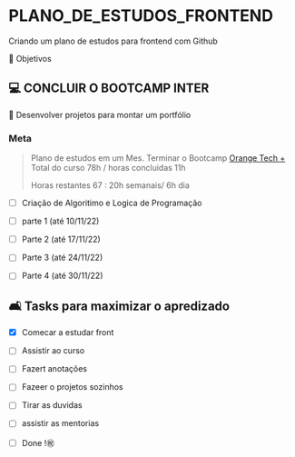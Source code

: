 # PLANO_DE_ESTUDOS_FRONTEND

Criando um plano de estudos para frontend com Github

🌟 Objetivos

## 💻 CONCLUIR O BOOTCAMP INTER
📁 Desenvolver projetos para montar um portfólio
### Meta
> Plano de estudos em um Mes.
> Terminar o Bootcamp [Orange Tech +](https://web.dio.me/track/orange-tech)
> Total do curso 78h / horas concluidas 11h
>  
> Horas restantes 67 : 20h semanais/ 6h dia

- [ ] Criação de Algoritimo e Logica de Programação

- [ ] parte 1 (até 10/11/22)
- [ ] Parte 2 (até 17/11/22)
- [ ] Parte 3 (até 24/11/22)
- [ ] Parte 4 (até 30/11/22)


## 🛋️ Tasks para maximizar o apredizado

- [x] Comecar a estudar front
- [ ] Assistir ao curso
- [ ] Fazert anotações
- [ ] Fazeer o projetos sozinhos
- [ ] Tirar as duvidas
- [ ] assistir as mentorias
- [ ] Done !㊗️


